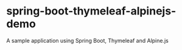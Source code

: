 # spring-boot-thymeleaf-alpinejs-demo
A sample application using Spring Boot, Thymeleaf and Alpine.js
